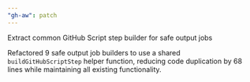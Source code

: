 ```yaml
---
"gh-aw": patch
---
```


Extract common GitHub Script step builder for safe output jobs

Refactored 9 safe output job builders to use a shared `buildGitHubScriptStep` helper function, reducing code duplication by 68 lines while maintaining all existing functionality.
